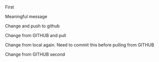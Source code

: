 First

Meaningful message

Change and push to github

Change from GITHUB and pull

Change from local again. Need to commit this before pulling from GITHUB

Change from GITHUB second

